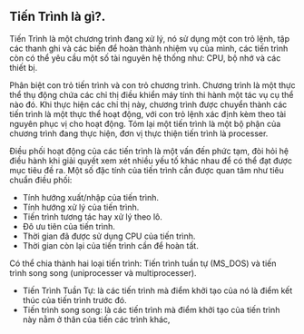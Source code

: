 ## Tiến Trình là gì?.

Tiến Trình là một chương trình đang xử lý, nó sử dụng một con trỏ lệnh, tập các thanh ghi và các biến để hoàn thành nhiệm vụ của mình, các tiến trình còn có thể yêu cầu một số tài nguyên hệ thống như: CPU, bộ nhớ và các thiết bị.

Phân biệt con trỏ tiến trình và con trỏ chương trình. Chương trình là một thực thể thụ động chứa các chỉ thị điều khiển máy tính thi hành một tác vụ cụ thể nào đó. Khi thực hiện các chỉ thị này, chương trình được chuyển thành các tiến trình là một thực thể hoạt động, với con trỏ lệnh xác định kèm theo tài nguyên phục vị cho hoạt động. Tóm lại một tiến trình là một bộ phận của chương trình đang thực hiện, đơn vị thực thiện tiến trình là processer.

Điều phối hoạt động của các tiến trình là một vấn đến phức tạm, đòi hỏi hệ điều hành khi giải quyết xem xét nhiều yếu tố khác nhau để có thể đạt được mục tiêu đề ra. Một số đặc tính của tiến trình cần được quan tâm  như tiêu chuẩn điều phối:
- Tính hướng xuất/nhập của tiến trình.
- Tính hướng xử lý của tiến trình.
- Tiến trình tương tác hay xử lý theo lô.
- Đô ưu tiên của tiến trình.
- Thời gian đã được sử dụng CPU của tiến trình.
- Thời gian còn lại của tiến trình cần để hoàn tất.

Có thể chia thành hai loại tiến trình: Tiến trình tuần tự (MS_DOS) và tiến trình song song (uniprocesser và multiprocesser).
- Tiến Trình Tuần Tự: là các tiến trình mà điểm khởi tạo của nó là điểm kết thúc của tiến trình trước đó.
- Tiến trình song song: là các tiến trình mà điểm khởi tạo của tiến trình này nằm ở thân của tiến các trình khác,
